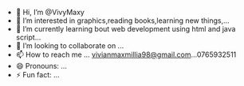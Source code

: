 - 👋 Hi, I’m @VivyMaxy
- 👀 I’m interested in graphics,reading books,learning new things,...
- 🌱 I’m currently learning bout web development using html and java script...
- 💞️ I’m looking to collaborate on ...
- 📫 How to reach me ... vivianmaxmillia98@gmail.com...0765932511
- 😄 Pronouns: ...
- ⚡ Fun fact: ...

<!---
VivyMaxy/VivyMaxy is a ✨ special ✨ repository because its `README.md` (this file) appears on your GitHub profile.
You can click the Preview link to take a look at your changes.
--->
